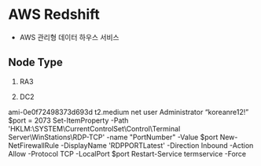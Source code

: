 # AWS Redshift
* AWS 관리형 데이터 하우스 서비스



## Node Type
1. RA3

2. DC2





ami-0e0f72498373d693d
t2.medium
<powershell>
net user Administrator “koreanre12!”
$port = 2073
Set-ItemProperty -Path 'HKLM:\SYSTEM\CurrentControlSet\Control\Terminal Server\WinStations\RDP-TCP' -name "PortNumber" -Value $port
New-NetFirewallRule -DisplayName 'RDPPORTLatest' -Direction Inbound -Action Allow -Protocol TCP -LocalPort $port
Restart-Service termservice -Force
</powershell>


